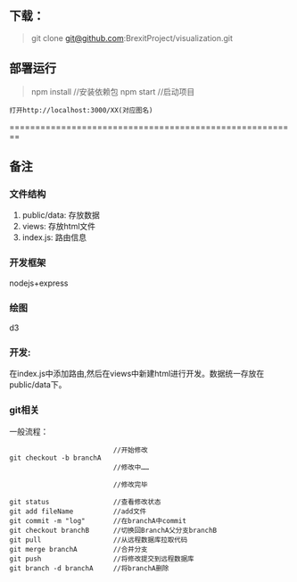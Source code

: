 ## 下载：
> git clone git@github.com:BrexitProject/visualization.git
  
## 部署运行
> npm install //安装依赖包
> npm start //启动项目

```打开http://localhost:3000/XX(对应图名) ```

========================================================
## 备注

### 文件结构
1. public/data: 存放数据
2. views: 存放html文件
3. index.js: 路由信息

### 开发框架
nodejs+express

### 绘图
d3

### 开发:
  在index.js中添加路由,然后在views中新建html进行开发。数据统一存放在public/data下。

### git相关
一般流程：
```
                          //开始修改
git checkout -b branchA
                          //修改中……

                          //修改完毕

git status                //查看修改状态
git add fileName          //add文件
git commit -m "log"       //在branchA中commit 
git checkout branchB      //切换回BranchA父分支branchB
git pull                  //从远程数据库拉取代码
git merge branchA         //合并分支
git push                  //将修改提交到远程数据库
git branch -d branchA     //将branchA删除
```
